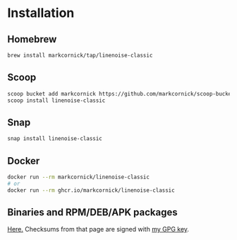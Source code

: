 # Installation

## Homebrew

```bash
brew install markcornick/tap/linenoise-classic
```

## Scoop

```bash
scoop bucket add markcornick https://github.com/markcornick/scoop-bucket.git
scoop install linenoise-classic
```

## Snap

```bash
snap install linenoise-classic
```

## Docker

```bash
docker run --rm markcornick/linenoise-classic
# or
docker run --rm ghcr.io/markcornick/linenoise-classic
```

## Binaries and RPM/DEB/APK packages

[Here.](https://github.com/markcornick/linenoise-classic/releases)
Checksums from that page are signed with [my GPG
key](https://github.com/markcornick.gpg).
